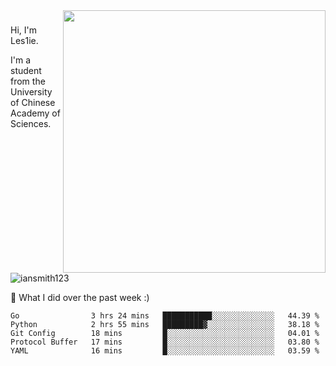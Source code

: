 <img align="right" src="https://github-readme-stats.vercel.app/api?username=iansmith123&show_icons=true&hide_border=true" width="420">

### 
Hi, I'm Les1ie. 

I'm a student from the University of Chinese Academy of Sciences.

<img src="https://komarev.com/ghpvc/?username=iansmith123" alt="iansmith123" />




🔭 What I did over the past week :)
<!--START_SECTION:waka-->
```text
Go                3 hrs 24 mins   ███████████░░░░░░░░░░░░░░   44.39 % 
Python            2 hrs 55 mins   █████████▓░░░░░░░░░░░░░░░   38.18 % 
Git Config        18 mins         █░░░░░░░░░░░░░░░░░░░░░░░░   04.01 % 
Protocol Buffer   17 mins         █░░░░░░░░░░░░░░░░░░░░░░░░   03.80 % 
YAML              16 mins         █░░░░░░░░░░░░░░░░░░░░░░░░   03.59 % 
```
<!--END_SECTION:waka-->


<!--
**IanSmith123/IanSmith123** is a ✨ _special_ ✨ repository because its `README.md` (this file) appears on your GitHub profile.
<img src="https://github.githubassets.com/images/spinners/octocat-spinner-64.gif">

Here are some ideas to get you started:

- 🔭 I’m currently working on ...
- 🌱 I’m currently learning ...
- 👯 I’m looking to collaborate on ...
- 🤔 I’m looking for help with ...
- 💬 Ask me about ...
- 📫 How to reach me: ...
- 😄 Pronouns: ...
- ⚡ Fun fact: ...
-->
